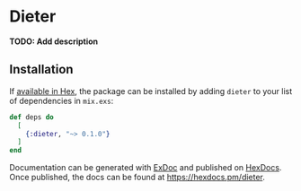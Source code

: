# Dieter

**TODO: Add description**

## Installation

If [available in Hex](https://hex.pm/docs/publish), the package can be installed
by adding `dieter` to your list of dependencies in `mix.exs`:

```elixir
def deps do
  [
    {:dieter, "~> 0.1.0"}
  ]
end
```

Documentation can be generated with [ExDoc](https://github.com/elixir-lang/ex_doc)
and published on [HexDocs](https://hexdocs.pm). Once published, the docs can
be found at <https://hexdocs.pm/dieter>.


